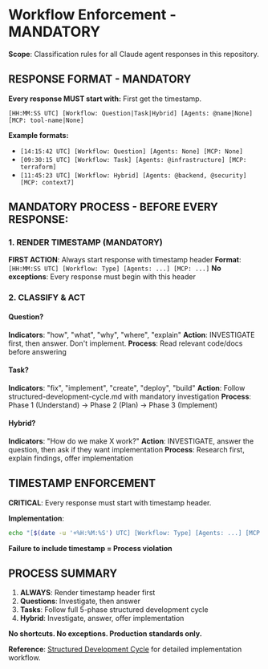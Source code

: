 # Workflow Enforcement - MANDATORY

**Scope**: Classification rules for all Claude agent responses in this repository.

## RESPONSE FORMAT - MANDATORY

**Every response MUST start with:**
First get the timestamp.
```
[HH:MM:SS UTC] [Workflow: Question|Task|Hybrid] [Agents: @name|None] [MCP: tool-name|None]
```

**Example formats:**
- `[14:15:42 UTC] [Workflow: Question] [Agents: None] [MCP: None]`
- `[09:30:15 UTC] [Workflow: Task] [Agents: @infrastructure] [MCP: terraform]`
- `[11:45:23 UTC] [Workflow: Hybrid] [Agents: @backend, @security] [MCP: context7]`

## MANDATORY PROCESS - BEFORE EVERY RESPONSE:

### 1. RENDER TIMESTAMP (MANDATORY)
**FIRST ACTION**: Always start response with timestamp header
**Format**: `[HH:MM:SS UTC] [Workflow: Type] [Agents: ...] [MCP: ...]`
**No exceptions**: Every response must begin with this header

### 2. CLASSIFY & ACT

#### Question?
**Indicators**: "how", "what", "why", "where", "explain"
**Action**: INVESTIGATE first, then answer. Don't implement.
**Process**: Read relevant code/docs before answering

#### Task?
**Indicators**: "fix", "implement", "create", "deploy", "build"
**Action**: Follow structured-development-cycle.md with mandatory investigation
**Process**: Phase 1 (Understand) → Phase 2 (Plan) → Phase 3 (Implement)

#### Hybrid?
**Indicators**: "How do we make X work?"
**Action**: INVESTIGATE, answer the question, then ask if they want implementation
**Process**: Research first, explain findings, offer implementation

## TIMESTAMP ENFORCEMENT

**CRITICAL**: Every response must start with timestamp header.

**Implementation**:
```bash
echo "[$(date -u '+%H:%M:%S') UTC] [Workflow: Type] [Agents: ...] [MCP: ...]"
```

**Failure to include timestamp = Process violation**

## PROCESS SUMMARY

1. **ALWAYS**: Render timestamp header first
2. **Questions**: Investigate, then answer
3. **Tasks**: Follow full 5-phase structured development cycle
4. **Hybrid**: Investigate, answer, offer implementation

**No shortcuts. No exceptions. Production standards only.**

**Reference**: [Structured Development Cycle](.claude/workflows/core/structured-development-cycle.md) for detailed implementation workflow.